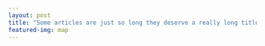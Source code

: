 ```yaml
---
layout: post
title: "Some articles are just so long they deserve a really long title to see if things will break well"
featured-img: map
---
```

